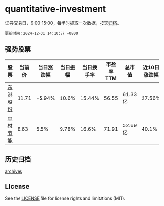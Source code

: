 # quantitative-investment

证券交易日，9:00-15:00，每半时抓取一次数据，按天[归档](archives)。

`更新时间：2024-12-31 14:10:57 +0800`

## 强势股票

|股票|当前价|当日涨跌幅|当日振幅|当日换手率|市盈率TTM|总市值|近10日涨跌幅|
|----|----|----|----|----|----|----|----|
|[东港股份](https://xueqiu.com/S/SZ002117)|11.71|-5.94%|10.6%|15.44%|56.55|61.33亿|27.56%|
|[中材节能](https://xueqiu.com/S/SH603126)|8.63|5.5%|9.78%|16.6%|71.91|52.69亿|40.1%|

## 历史归档

[archives](archives)

## License

See the [LICENSE](LICENSE) file for license rights and limitations (MIT).